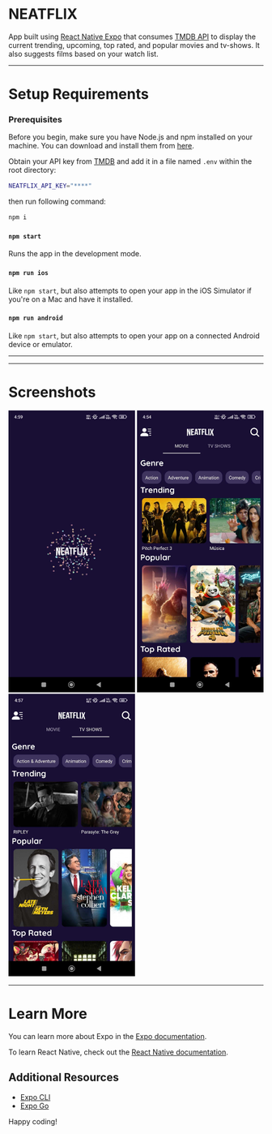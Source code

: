 
# NEATFLIX

App built using [React Native Expo](https://expo.dev/) that consumes [TMDB API](https://developers.themoviedb.org/3/getting-started/introduction) to display the current trending, upcoming, top rated, and popular movies and tv-shows. It also suggests films based on your watch list.

---
# Setup Requirements
### Prerequisites

Before you begin, make sure you have Node.js and npm installed on your machine. You can download and install them from [here](https://nodejs.org/).

Obtain your API key from [TMDB](https://developers.themoviedb.org/3/getting-started/introduction) and add it in a file named `.env` within the root directory:

```bash
NEATFLIX_API_KEY="****"
```

then run following command:

```bash
npm i
```

#### `npm start`

Runs the app in the development mode.

#### `npm run ios`

Like `npm start`, but also attempts to open your app in the iOS Simulator if you're on a Mac and have it installed.

#### `npm run android`

Like `npm start`, but also attempts to open your app on a connected Android device or emulator.

---

---
# Screenshots

<img src="screenshot/splash.jpg" width="250" /> <img src="screenshot/home.jpg" width="250" /> <img src="screenshot/tvshows.jpg" width="250" />


---
# Learn More

You can learn more about Expo in the [Expo documentation](https://docs.expo.dev/).

To learn React Native, check out the [React Native documentation](https://reactnative.dev/).

## Additional Resources

- [Expo CLI](https://docs.expo.dev/workflow/expo-cli/)
- [Expo Go](https://expo.dev/client/)

Happy coding!
